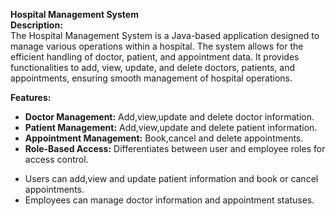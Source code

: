 **Hospital Management System**<br>
**Description:**<br>
The Hospital Management System is a Java-based application designed to manage various operations within a hospital. The system allows for the efficient handling of doctor, patient, and appointment data. It provides functionalities to add, view, update, and delete doctors, patients, and appointments, ensuring smooth management of hospital operations.

**Features:**
+ **Doctor Management:** Add,view,update and delete doctor information.
+ **Patient Management:** Add,view,update and delete patient information.
+ **Appointment Management:** Book,cancel and delete appointments.
+ **Role-Based Access:** Differentiates between user and employee roles for access control.
 - Users can add,view and update patient information and book or cancel appointments.
 - Employees can manage doctor information and appointment statuses.
